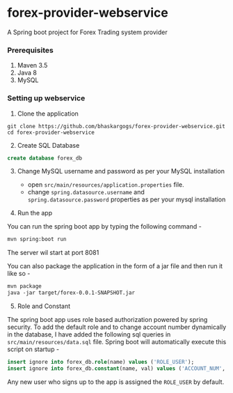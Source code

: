 # forex-provider-webservice
A Spring boot project for Forex Trading system provider

### Prerequisites
1. Maven 3.5
2. Java 8
3. MySQL 


### Setting up webservice
1. Clone the application
```
git clone https://github.com/bhaskargogs/forex-provider-webservice.git
cd forex-provider-webservice
```

2. Create SQL Database
```sql
create database forex_db
```

3. Change MySQL username and password as per your MySQL installation
   * open `src/main/resources/application.properties` file.
   * change `spring.datasource.username` and `spring.datasource.password` properties as per your mysql installation

4. Run the app
  
  You can run the spring boot app by typing the following command -
  ```markdown
mvn spring:boot run
```

The server wil start at port 8081

You can also package the application in the form of a jar file and then run it like so -
```markdown
mvn package
java -jar target/forex-0.0.1-SNAPSHOT.jar
```

5. Role and Constant

The spring boot app uses role based authorization powered by spring security. To add the default role and to change account number dynamically in the database, I have added the following sql queries in `src/main/resources/data.sql` file. Spring boot will automatically execute this script on startup -
```sql
insert ignore into forex_db.role(name) values ('ROLE_USER');
insert ignore into forex_db.constant(name, val) values ('ACCOUNT_NUM', '1211345120');
```
Any new user who signs up to the app is assigned the `ROLE_USER` by default.

